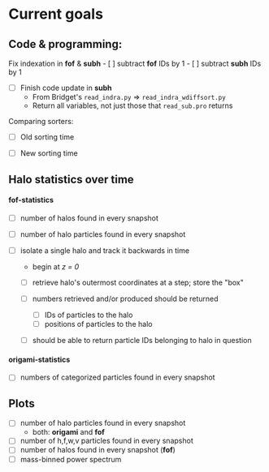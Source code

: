 # Current goals

## Code & programming:
Fix indexation in **fof** & **subh**
    - [ ] subtract **fof** IDs by 1 
    - [ ] subtract **subh** IDs by 1 

- [ ] Finish code update in **subh** 
    - From Bridget's `read_indra.py` => `read_indra_wdiffsort.py` 
    - Return all variables, not just those that `read_sub.pro` returns 

Comparing sorters:
- [ ] Old sorting time 
- [ ] New sorting time 


## Halo statistics over time

#### fof-statistics 
- [ ] number of halos found in every snapshot 

- [ ] number of halo particles found in every snapshot 

- [ ] isolate a single halo and track it backwards in time 

    - begin at *z = 0* 
    - [ ] retrieve halo's outermost coordinates at a step; store the "box" 
    - [ ] numbers retrieved and/or produced should be returned 

        - [ ] IDs of particles to the halo 
        - [ ] positions of particles to the halo 

    - [ ] should be able to return particle IDs belonging to halo in question 

#### origami-statistics 
- [ ] numbers of categorized particles found in every snapshot 

## Plots 
- [ ] number of halo particles found in every snapshot 
    - both: **origami** and **fof** 
- [ ] number of h,f,w,v particles found in every snapshot 
- [ ] number of halos found in every snapshot (**fof**) 
- [ ] mass-binned power spectrum 